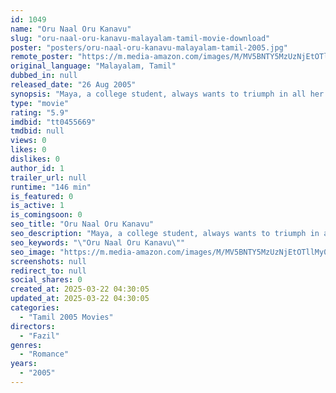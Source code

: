```yaml
---
id: 1049
name: "Oru Naal Oru Kanavu"
slug: "oru-naal-oru-kanavu-malayalam-tamil-movie-download"
poster: "posters/oru-naal-oru-kanavu-malayalam-tamil-2005.jpg"
remote_poster: "https://m.media-amazon.com/images/M/MV5BNTY5MzUzNjEtOTllMy00NWUwLWFkNjctZWQxOWVhMjNlYWRlXkEyXkFqcGdeQXVyNTM3MDMyMDQ@._V1_SX300.jpg"
original_language: "Malayalam, Tamil"
dubbed_in: null
released_date: "26 Aug 2005"
synopsis: "Maya, a college student, always wants to triumph in all her endeavours. When she has arguments with Cheenu, a happy-go-lucky youngster, she challenges him that she will make him fall in love with her."
type: "movie"
rating: "5.9"
imdbid: "tt0455669"
tmdbid: null
views: 0
likes: 0
dislikes: 0
author_id: 1
trailer_url: null
runtime: "146 min"
is_featured: 0
is_active: 1
is_comingsoon: 0
seo_title: "Oru Naal Oru Kanavu"
seo_description: "Maya, a college student, always wants to triumph in all her endeavours. When she has arguments with Cheenu, a happy-go-lucky youngster, she challenges him that she will make him fall in love with her."
seo_keywords: "\"Oru Naal Oru Kanavu\""
seo_image: "https://m.media-amazon.com/images/M/MV5BNTY5MzUzNjEtOTllMy00NWUwLWFkNjctZWQxOWVhMjNlYWRlXkEyXkFqcGdeQXVyNTM3MDMyMDQ@._V1_SX300.jpg"
screenshots: null
redirect_to: null
social_shares: 0
created_at: 2025-03-22 04:30:05
updated_at: 2025-03-22 04:30:05
categories:
  - "Tamil 2005 Movies"
directors:
  - "Fazil"
genres:
  - "Romance"
years:
  - "2005"
---
```

